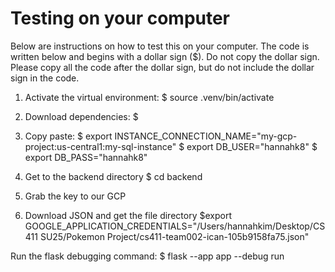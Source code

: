 # Testing on your computer
Below are instructions on how to test this on your computer. The code is written below and begins with a dollar sign ($). Do not copy the dollar sign. Please copy all the code after the dollar sign, but do not include the dollar sign in the code.

1. Activate the virtual environment:
$ source .venv/bin/activate

2. Download dependencies:
$

3. Copy paste:
$ export INSTANCE_CONNECTION_NAME="my-gcp-project:us-central1:my-sql-instance"
$ export DB_USER="hannahk8"
$ export DB_PASS="hannahk8"

4. Get to the backend directory
$ cd backend

6. Grab the key to our GCP 


7. Download JSON and get the file directory
$export GOOGLE_APPLICATION_CREDENTIALS="/Users/hannahkim/Desktop/CS 411 SU25/Pokemon Project/cs411-team002-ican-105b9158fa75.json"

Run the flask debugging command:
$ flask --app app --debug run